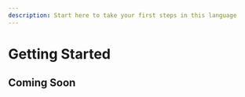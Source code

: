 ```yaml
---
description: Start here to take your first steps in this language
---
```


# Getting Started

## Coming Soon


